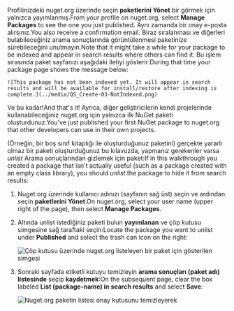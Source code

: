 <span data-ttu-id="dfb5a-101">Profilinizdeki nuget.org üzerinde seçin **paketlerini Yönet** bir görmek için yalnızca yayımlanmış.</span><span class="sxs-lookup"><span data-stu-id="dfb5a-101">From your profile on nuget.org, select **Manage Packages** to see the one you just published.</span></span> <span data-ttu-id="dfb5a-102">Aynı zamanda bir onay e-posta alırsınız.</span><span class="sxs-lookup"><span data-stu-id="dfb5a-102">You also receive a confirmation email.</span></span> <span data-ttu-id="dfb5a-103">Biraz sıralanması ve diğerleri bulabileceğiniz arama sonuçlarında görüntülenmesi paketinize sürebileceğini unutmayın.</span><span class="sxs-lookup"><span data-stu-id="dfb5a-103">Note that it might take a while for your package to be indexed and appear in search results where others can find it.</span></span> <span data-ttu-id="dfb5a-104">Bu işlem sırasında paket sayfanızı aşağıdaki iletiyi gösterir:</span><span class="sxs-lookup"><span data-stu-id="dfb5a-104">During that time your package page shows the message below:</span></span>

    ![This package has not been indexed yet. It will appear in search results and will be available for install/restore after indexing is complete.](../media/QS_Create-03-NotIndexed.png)

<span data-ttu-id="dfb5a-105">Ve bu kadar!</span><span class="sxs-lookup"><span data-stu-id="dfb5a-105">And that's it!</span></span> <span data-ttu-id="dfb5a-106">Ayrıca, diğer geliştiricilerin kendi projelerinde kullanabileceğiniz nuget.org için yalnızca ilk NuGet paketi oluşturdunuz.</span><span class="sxs-lookup"><span data-stu-id="dfb5a-106">You've just published your first NuGet package to nuget.org that other developers can use in their own projects.</span></span>

<span data-ttu-id="dfb5a-107">(Örneğin, bir boş sınıf kitaplığı ile oluşturduğunuz paketini) gerçekte yararlı olmaz bir paketi oluşturduğunuz bu kılavuzda, yapmanız gerekenler varsa *unlist* Arama sonuçlarından gizlemek için paket:</span><span class="sxs-lookup"><span data-stu-id="dfb5a-107">If in this walkthrough you created a package that isn't actually useful (such as a package created with an empty class library), you should *unlist* the package to hide it from search results:</span></span>

1. <span data-ttu-id="dfb5a-108">Nuget.org üzerinde kullanıcı adınızı (sayfanın sağ üst) seçin ve ardından seçin **paketlerini Yönet**.</span><span class="sxs-lookup"><span data-stu-id="dfb5a-108">On nuget.org, select your user name (upper right of the page), then select **Manage Packages**.</span></span>

1. <span data-ttu-id="dfb5a-109">Altında unlist istediğiniz paketi bulun **yayımlanan** ve çöp kutusu simgesine sağ taraftaki seçin:</span><span class="sxs-lookup"><span data-stu-id="dfb5a-109">Locate the package you want to unlist under **Published** and select the trash can icon on the right:</span></span>

    ![Çöp kutusu üzerinde nuget.org listeleyen bir paket için gösterilen simgesi](../media/qs_create-vs-03-trash-can.png)

1. <span data-ttu-id="dfb5a-111">Sonraki sayfada etiketli kutuyu temizleyin **arama sonuçları (paket adı) listesinde** seçip **kaydetmek**:</span><span class="sxs-lookup"><span data-stu-id="dfb5a-111">On the subsequent page, clear the box labeled **List (package-name) in search results** and select **Save**:</span></span>

    ![Nuget.org paketin listesi onay kutusunu temizleyerek](../media/qs_create-vs-04-unlist.png)